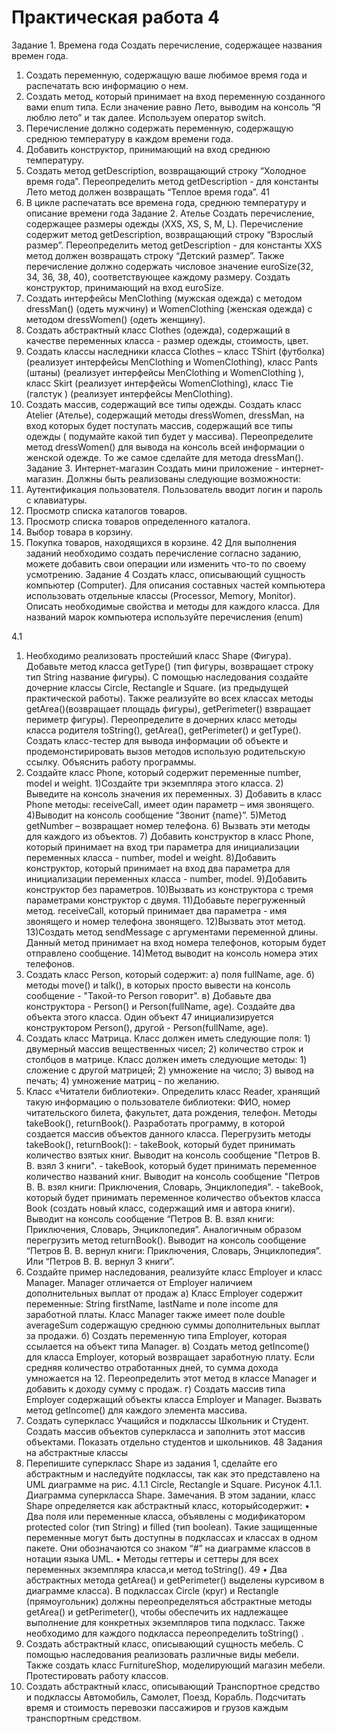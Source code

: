 # Практическая работа 4
Задание 1. Времена года
Создать перечисление, содержащее названия времен года.
1) Создать переменную, содержащую ваше любимое время года и
   распечатать всю информацию о нем.
2) Создать метод, который принимает на вход переменную созданного
   вами enum типа. Если значение равно Лето, выводим на консоль “Я
   люблю лето” и так далее. Используем оператор switch.
3) Перечисление должно содержать переменную, содержащую среднюю
   температуру в каждом времени года.
4) Добавить конструктор, принимающий на вход среднюю температуру.
5) Создать метод getDescription, возвращающий строку “Холодное время
   года”. Переопределить метод getDescription - для константы Лето
   метод должен возвращать “Теплое время года”.
   41
6) В цикле распечатать все времена года, среднюю температуру и
   описание времени года
   Задание 2. Ателье
   Создать перечисление, содержащее размеры одежды (XXS, XS, S, M, L).
   Перечисление содержит метод getDescription, возвращающий строку “Взрослый
   размер”. Переопределить метод getDescription - для константы XXS метод
   должен возвращать строку “Детский размер”. Также перечисление должно
   содержать числовое значение euroSize(32, 34, 36, 38, 40), соответствующее
   каждому размеру. Создать конструктор, принимающий на вход euroSize.
1) Создать интерфейсы MenClothing (мужская одежда) с методом
   dressMan() (одеть мужчину) и WomenClothing (женская одежда) с
   методом dressWomen() (одеть женщину).
2) Создать абстрактный класс Clothes (одежда), содержащий в качестве
   переменных класса - размер одежды, стоимость, цвет.
3) Создать классы наследники класса Clothes – класс TShirt (футболка)
   (реализует интерфейсы MenClothing и WomenClothing), класс Pants
   (штаны) (реализует интерфейсы MenClothing и WomenClothing ), класс
   Skirt (реализует интерфейсы WomenClothing), класс Tie (галстук )
   (реализует интерфейсы MenClothing).
4) Создать массив, содержащий все типы одежды. Создать класс Atelier
   (Ателье), содержащий методы dressWomen, dressMan, на вход которых
   будет поступать массив, содержащий все типы одежды ( подумайте
   какой тип будет у массива). Переопределите метод dressWomen() для
   вывода на консоль всей информации о женской одежде. То же самое
   сделайте для метода dressMan().
   Задание 3. Интернет-магазин
   Создать мини приложение - интернет-магазин. Должны быть
   реализованы следующие возможности:
1) Аутентификация пользователя. Пользователь вводит логин и пароль с
   клавиатуры.
2) Просмотр списка каталогов товаров.
3) Просмотр списка товаров определенного каталога.
4) Выбор товара в корзину.
5) Покупка товаров, находящихся в корзине.
   42
   Для выполнения заданий необходимо создать перечисление согласно
   заданию, можете добавить свои операции или изменить что-то по своему
   усмотрению.
   Задание 4
   Создать класс, описывающий сущность компьютер (Computer). Для
   описания составных частей компьютера использовать отдельные классы
   (Processor, Memory, Monitor). Описать необходимые свойства и методы для
   каждого класса. Для названий марок компьютера используйте перечисления
   (enum)


4.1


1. Необходимо реализовать простейший класс Shape (Фигура).
   Добавьте метод класса getType() (тип фигуры, возвращает строку тип String
   название фигуры). С помощью наследования создайте дочерние классы Circle,
   Rectangle и Square. (из предыдущей практической работы). Также реализуйте во
   всех классах методы getArea()(возвращает площадь фигуры), getPerimeter()
   взвращает периметр фигуры). Переопределите в дочерних класс методы класса
   родителя toString(), getArea(), getPerimeter() и getType(). Создать класс-тестер
   для вывода информации об объекте и продемонстирировать вызов методов
   использую родительскую ссылку. Объяснить работу программы.
2. Создайте класс Phone, который содержит переменные number,
   model и weight.
   1)Создайте три экземпляра этого класса. 2) Выведите на консоль значения
   их переменных. 3) Добавить в класс Phone методы: receiveCall, имеет один
   параметр – имя звонящего. 4)Выводит на консоль сообщение “Звонит {name}”.
   5)Метод getNumber – возвращает номер телефона. 6) Вызвать эти методы для
   каждого из объектов. 7) Добавить конструктор в класс Phone, который
   принимает на вход три параметра для инициализации переменных класса -
   number, model и weight. 8)Добавить конструктор, который принимает на вход
   два параметра для инициализации переменных класса - number, model.
   9)Добавить конструктор без параметров. 10)Вызвать из конструктора с тремя
   параметрами конструктор с двумя. 11)Добавьте перегруженный метод.
   receiveCall, который принимает два параметра - имя звонящего и номер
   телефона звонящего. 12)Вызвать этот метод. 13)Создать метод sendMessage с
   аргументами переменной длины. Данный метод принимает на вход номера
   телефонов, которым будет отправлено сообщение. 14)Метод выводит на
   консоль номера этих телефонов.
3. Создать класс Person, который содержит: a) поля fullName, age. б)
   методы move() и talk(), в которых просто вывести на консоль сообщение -
   "Такой-то Person говорит". в) Добавьте два конструктора - Person() и
   Person(fullName, age). Создайте два объекта этого класса. Один объект
   47
   инициализируется конструктором Person(), другой - Person(fullName, age).
4. Создать класс Матрица. Класс должен иметь следующие поля: 1)
   двумерный массив вещественных чисел; 2) количество строк и столбцов в
   матрице. Класс должен иметь следующие методы: 1) сложение с другой
   матрицей; 2) умножение на число; 3) вывод на печать; 4) умножение матриц -
   по желанию.
5. Класс «Читатели библиотеки». Определить класс Reader, хранящий
   такую информацию о пользователе библиотеки: ФИО, номер читательского
   билета, факультет, дата рождения, телефон. Методы takeBook(), returnBook().
   Разработать программу, в которой создается массив объектов данного класса.
   Перегрузить методы takeBook(), returnBook(): - takeBook, который будет
   принимать количество взятых книг. Выводит на консоль сообщение "Петров В.
   В. взял 3 книги". - takeBook, который будет принимать переменное количество
   названий книг. Выводит на консоль сообщение "Петров В. В. взял книги:
   Приключения, Словарь, Энциклопедия". - takeBook, который будет принимать
   переменное количество объектов класса Book (создать новый класс,
   содержащий имя и автора книги). Выводит на консоль сообщение “Петров В. В.
   взял книги: Приключения, Словарь, Энциклопедия”. Аналогичным образом
   перегрузить метод returnBook(). Выводит на консоль сообщение “Петров В. В.
   вернул книги: Приключения, Словарь, Энциклопедия”. Или “Петров В. В.
   вернул 3 книги”.
6. Создайте пример наследования, реализуйте класс Employer и класс
   Manager. Manager отличается от Employer наличием дополнительных выплат от
   продаж а) Класс Employer содержит переменные: String firstName, lastName и
   поле income для заработной платы. Класс Manager также имеет поле double
   averageSum содержащую среднюю суммы дополнительных выплат за продажи.
   б) Создать переменную типа Employer, которая ссылается на объект типа
   Manager. в) Создать метод getIncome() для класса Employer, который
   возвращает заработную плату. Если средняя количество отработанных дней, то
   сумма дохода умножается на 12. Переопределить этот метод в классе Manager и
   добавить к доходу сумму с продаж. г) Создать массив типа Employer
   содержащий объекты класса Employer и Manager. Вызвать метод getIncome()
   для каждого элемента массива.
7. Создать суперкласс Учащийся и подклассы Школьник и Студент.
   Создать массив объектов суперкласса и заполнить этот массив объектами.
   Показать отдельно студентов и школьников.
   48
   Задания на абстрактные классы
8. Перепишите суперкласс Shape из задания 1, сделайте его
   абстрактным и наследуйте подклассы, так как это представлено на UML
   диаграмме на рис. 4.1.1 Circle, Rectangle и Square.
   Рисунок 4.1.1. Диаграмма суперкласса Shape.
   Замечания. В этом задании, класс Shape определяется как абстрактный
   класс, которыйсодержит:
   • Два поля или переменные класса, объявлены с модификатором
   protected color (тип String) и filled (тип boolean). Такие защищенные
   переменные могут быть доступны в подклассах и классах в одном пакете. Они
   обозначаются со знаком “#” на диаграмме классов в нотации языка UML.
   • Методы геттеры и сеттеры для всех переменных экземпляра
   класса,и метод toString().
   49
   • Два абстрактных метода getArea() и getPerimeter() выделены
   курсивом в диаграмме класса).
   В подклассах Circle (круг) и Rectangle (прямоугольник) должны
   переопределяться абстрактные методы getArea() и getPerimeter(), чтобы
   обеспечить их надлежащее выполнение для конкретных экземпляров типа
   подкласс. Также необходимо для каждого подкласса переопределить toString() .
9. Создать абстрактный класс, описывающий сущность мебель. С
   помощью наследования реализовать различные виды мебели. Также создать
   класс FurnitureShop, моделирующий магазин мебели. Протестировать работу
   классов.
10. Создать абстрактный класс, описывающий Транспортное средство
    и подклассы Автомобиль, Самолет, Поезд, Корабль. Подсчитать время и
    стоимость перевозки пассажиров и грузов каждым транспортным средством.